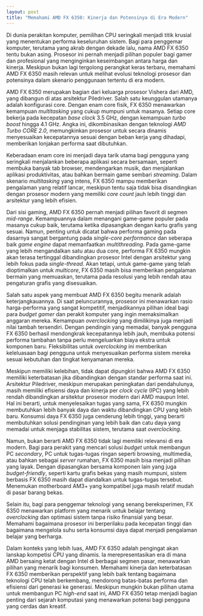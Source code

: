 ```yaml
---
layout: post
title: "Memahami AMD FX 6350: Kinerja dan Potensinya di Era Modern"
---
```


Di dunia perakitan komputer, pemilihan CPU seringkali menjadi titik krusial yang menentukan performa keseluruhan sistem. Bagi para penggemar komputer, terutama yang akrab dengan dekade lalu, nama AMD FX 6350 tentu bukan asing. Prosesor ini pernah menjadi pilihan populer bagi gamer dan profesional yang menginginkan keseimbangan antara harga dan kinerja. Meskipun bukan lagi tergolong perangkat keras terbaru, memahami AMD FX 6350 masih relevan untuk melihat evolusi teknologi prosesor dan potensinya dalam skenario penggunaan tertentu di era modern.

AMD FX 6350 merupakan bagian dari keluarga prosesor Vishera dari AMD, yang dibangun di atas arsitektur Piledriver. Salah satu keunggulan utamanya adalah konfigurasi core. Dengan enam core fisik, FX 6350 menawarkan kemampuan *multitasking* yang cukup mumpuni untuk masanya. Setiap core bekerja pada kecepatan *base clock* 3.5 GHz, dengan kemampuan *turbo boost* hingga 4.1 GHz. Angka ini, dikombinasikan dengan teknologi *AMD Turbo CORE 2.0*, memungkinkan prosesor untuk secara dinamis menyesuaikan kecepatannya sesuai dengan beban kerja yang dihadapi, memberikan lonjakan performa saat dibutuhkan.

Keberadaan enam core ini menjadi daya tarik utama bagi pengguna yang seringkali menjalankan beberapa aplikasi secara bersamaan, seperti membuka banyak tab browser, mendengarkan musik, dan menjalankan aplikasi produktivitas, atau bahkan bermain game sembari *streaming*. Dalam skenario *multitasking* yang intens, FX 6350 mampu memberikan pengalaman yang relatif lancar, meskipun tentu saja tidak bisa disandingkan dengan prosesor modern yang memiliki *core count* jauh lebih tinggi dan arsitektur yang lebih efisien.

Dari sisi gaming, AMD FX 6350 pernah menjadi pilihan favorit di segmen *mid-range*. Kemampuannya dalam menangani game-game populer pada masanya cukup baik, terutama ketika dipasangkan dengan kartu grafis yang sesuai. Namun, penting untuk dicatat bahwa performa gaming pada dasarnya sangat bergantung pada *single-core performance* dan seberapa baik *game engine* dapat memanfaatkan *multithreading*. Pada game-game yang lebih mengandalkan satu atau dua core, performa FX 6350 mungkin akan terasa tertinggal dibandingkan prosesor Intel dengan arsitektur yang lebih fokus pada *single-thread*. Akan tetapi, untuk game-game yang telah dioptimalkan untuk *multicore*, FX 6350 masih bisa memberikan pengalaman bermain yang memuaskan, terutama pada resolusi yang lebih rendah atau pengaturan grafis yang disesuaikan.

Salah satu aspek yang membuat AMD FX 6350 begitu menarik adalah keterjangkauannya. Di saat peluncurannya, prosesor ini menawarkan rasio harga-performa yang sangat kompetitif, menjadikannya pilihan ideal bagi para *budget gamer* dan perakit komputer yang ingin memaksimalkan anggaran mereka. Kemampuan *overclocking* yang dimilikinya juga menjadi nilai tambah tersendiri. Dengan pendingin yang memadai, banyak pengguna FX 6350 berhasil mendongkrak kecepatannya lebih jauh, membuka potensi performa tambahan tanpa perlu mengeluarkan biaya ekstra untuk komponen baru. Fleksibilitas untuk *overclocking* ini memberikan keleluasaan bagi pengguna untuk menyesuaikan performa sistem mereka sesuai kebutuhan dan tingkat kenyamanan mereka.

Meskipun memiliki kelebihan, tidak dapat dipungkiri bahwa AMD FX 6350 memiliki keterbatasan jika dibandingkan dengan standar performa saat ini. Arsitektur Piledriver, meskipun merupakan peningkatan dari pendahulunya, masih memiliki efisiensi daya dan kinerja per *clock cycle* (IPC) yang lebih rendah dibandingkan arsitektur prosesor modern dari AMD maupun Intel. Hal ini berarti, untuk menyelesaikan tugas yang sama, FX 6350 mungkin membutuhkan lebih banyak daya dan waktu dibandingkan CPU yang lebih baru. Konsumsi daya FX 6350 juga cenderung lebih tinggi, yang berarti membutuhkan solusi pendinginan yang lebih baik dan catu daya yang memadai untuk menjaga stabilitas sistem, terutama saat *overclocking*.

Namun, bukan berarti AMD FX 6350 tidak lagi memiliki relevansi di era modern. Bagi para perakit yang mencari solusi *budget* untuk membangun PC *secondary*, PC untuk tugas-tugas ringan seperti browsing, multimedia, atau bahkan sebagai *server* rumahan, FX 6350 masih bisa menjadi pilihan yang layak. Dengan dipasangkan bersama komponen lain yang juga *budget-friendly*, seperti kartu grafis bekas yang masih mumpuni, sistem berbasis FX 6350 masih dapat diandalkan untuk tugas-tugas tersebut. Menemukan motherboard AM3+ yang kompatibel juga masih relatif mudah di pasar barang bekas.

Selain itu, bagi para penggemar teknologi yang senang bereksperimen, FX 6350 menawarkan platform yang menarik untuk belajar tentang *overclocking* dan optimasi sistem tanpa risiko finansial yang besar. Memahami bagaimana prosesor ini berperilaku pada kecepatan tinggi dan bagaimana mengelola suhu serta konsumsi daya dapat menjadi pengalaman belajar yang berharga.

Dalam konteks yang lebih luas, AMD FX 6350 adalah pengingat akan lanskap kompetisi CPU yang dinamis. Ia merepresentasikan era di mana AMD bersaing ketat dengan Intel di berbagai segmen pasar, menawarkan pilihan yang menarik bagi konsumen. Memahami kinerja dan keterbatasan FX 6350 memberikan perspektif yang lebih baik tentang bagaimana teknologi CPU telah berkembang, mendorong batas-batas performa dan efisiensi dari generasi ke generasi. Meskipun mungkin bukan pilihan utama untuk membangun PC *high-end* saat ini, AMD FX 6350 tetap menjadi bagian penting dari sejarah komputasi yang menawarkan potensi bagi pengguna yang cerdas dan kreatif.
